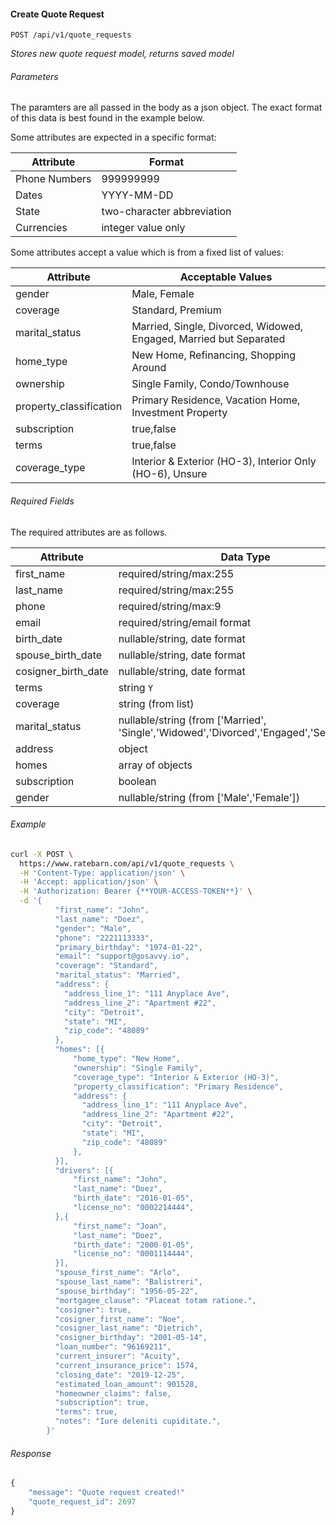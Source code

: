 #### Create Quote Request 
```
POST /api/v1/quote_requests
```

*Stores new quote request model, returns saved model*

###### Parameters
The paramters are all passed in the body as a json object. The exact format of this data is best found in the example below. 

Some attributes are expected in a specific format:

| Attribute | Format |
| --- | --- |
| Phone Numbers | 999999999 |
| Dates | YYYY-MM-DD |
| State | two-character abbreviation |
| Currencies | integer value only |


Some attributes accept a value which is from a fixed list of values:

| Attribute | Acceptable Values |
| --------- | ----- |
| gender | Male, Female |
| coverage | Standard, Premium |
| marital_status | Married, Single, Divorced, Widowed, Engaged, Married but Separated |
| home_type | New Home, Refinancing, Shopping Around |
| ownership | Single Family, Condo/Townhouse |
| property_classification | Primary Residence, Vacation Home, Investment Property |
| subscription | true,false |
| terms | true,false |
| coverage_type | Interior & Exterior (HO‌-3), Interior Only (HO‌-6), Unsure |


###### Required Fields
The required attributes are as follows.


| Attribute | Data Type |
| --------- | --------- |
| first_name | required/string/max:255 |
| last_name | required/string/max:255 |
| phone | required/string/max:9 |
| email | required/string/email format |
| birth_date | nullable/string, date format |
| spouse_birth_date | nullable/string, date format |
| cosigner_birth_date | nullable/string, date format |
| terms | string `Y` |
| coverage | string (from list) |
| marital_status | nullable/string (from ['Married', 'Single','Widowed','Divorced','Engaged','Separated']) |
| address | object |
| homes | array of objects |
| subscription | boolean |
| gender | nullable/string (from ['Male','Female']) |



###### Example

```bash
curl -X POST \
  https://www.ratebarn.com/api/v1/quote_requests \
  -H 'Content-Type: application/json' \
  -H 'Accept: application/json' \
  -H 'Authorization: Bearer {**YOUR-ACCESS-TOKEN**}' \
  -d '{
          "first_name": "John",
          "last_name": "Doez",
          "gender": "Male",
          "phone": "2221113333",
          "primary_birthday": "1974-01-22",
          "email": "support@gosavvy.io",
          "coverage": "Standard",
          "marital_status": "Married",
          "address": {
            "address_line_1": "111 Anyplace Ave",
            "address_line_2": "Apartment #22",
            "city": "Detroit",
            "state": "MI",
            "zip_code": "48089"
          },
          "homes": [{
              "home_type": "New Home",
              "ownership": "Single Family",
              "coverage_type": "Interior & Exterior (HO‌-3)",
              "property_classification": "Primary Residence",
              "address": {
                "address_line_1": "111 Anyplace Ave",
                "address_line_2": "Apartment #22",
                "city": "Detroit",
                "state": "MI",
                "zip_code": "48089"
              },
          }],
          "drivers": [{
              "first_name": "John",
              "last_name": "Doez",
              "birth_date": "2016-01-05",
              "license_no": "0002214444",
          },{
              "first_name": "Joan",
              "last_name": "Doez",
              "birth_date": "2000-01-05",
              "license_no": "0001114444",
          }],
          "spouse_first_name": "Arlo",
          "spouse_last_name": "Balistreri",
          "spouse_birthday": "1956-05-22", 
          "mortgagee_clause": "Placeat totam ratione.",
          "cosigner": true,
          "cosigner_first_name": "Noe",
          "cosigner_last_name": "Dietrich",
          "cosigner_birthday": "2001-05-14",
          "loan_number": "96169211",
          "current_insurer": "Acuity",
          "current_insurance_price": 1574,
          "closing_date": "2019-12-25",
          "estimated_loan_amount": 901528,
          "homeowner_claims": false,         
          "subscription": true,
          "terms": true,        
          "notes": "Iure deleniti cupiditate.",          
        }'
```

###### Response
```javascript
{
    "message": "Quote request created!"
    "quote_request_id": 2697
}
```
